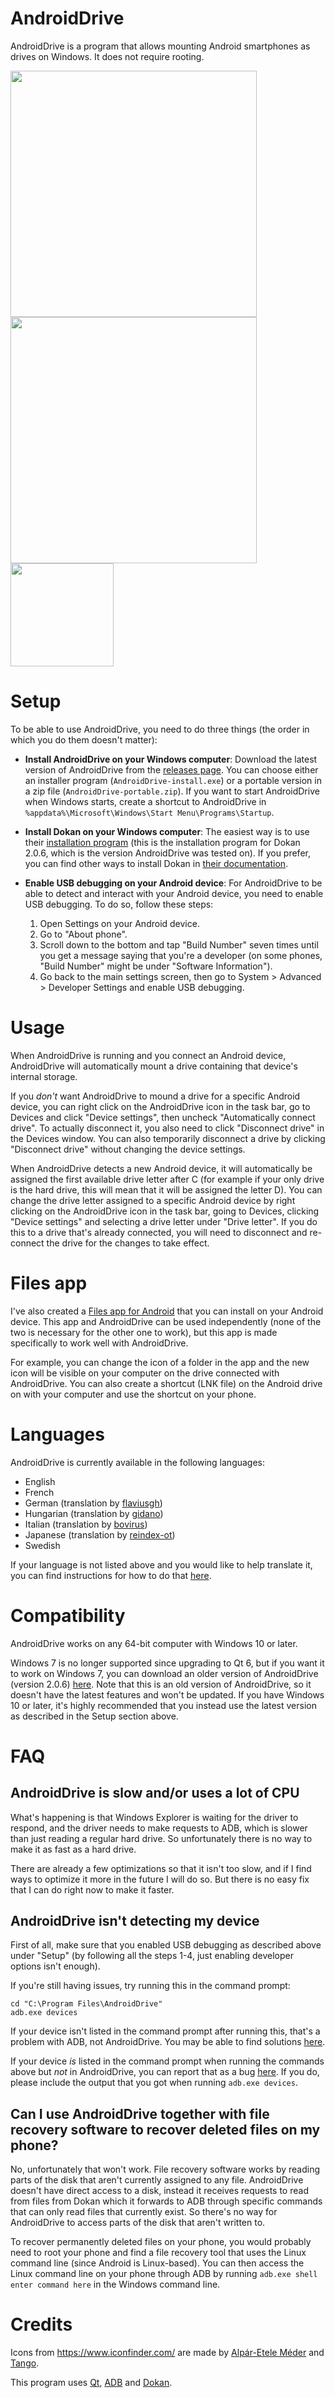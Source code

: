 # AndroidDrive
AndroidDrive is a program that allows mounting Android smartphones as drives on Windows. It does not require rooting.

<img width="394" src="https://github.com/GustavLindberg99/AndroidDrive/assets/95423695/f7e16581-2ab0-4353-ac31-b0fd722f9048">
<img width="394" src="https://github.com/GustavLindberg99/AndroidDrive/assets/95423695/e6d81783-8c3c-4dd5-bf53-ca5d0bb87c05">
<img width="165" src="https://github.com/GustavLindberg99/AndroidDrive/assets/95423695/7aa8a35b-53b5-40a2-b843-de569eaa7363">


# Setup
To be able to use AndroidDrive, you need to do three things (the order in which you do them doesn't matter):
- **Install AndroidDrive on your Windows computer**: Download the latest version of AndroidDrive from the [releases page](https://github.com/GustavLindberg99/AndroidDrive/releases/). You can choose either an installer program (`AndroidDrive-install.exe`) or a portable version in a zip file (`AndroidDrive-portable.zip`). If you want to start AndroidDrive when Windows starts, create a shortcut to AndroidDrive in `%appdata%\Microsoft\Windows\Start Menu\Programs\Startup`.

- **Install Dokan on your Windows computer**: The easiest way is to use their [installation program](https://github.com/dokan-dev/dokany/releases/download/v2.0.6.1000/DokanSetup.exe) (this is the installation program for Dokan 2.0.6, which is the version AndroidDrive was tested on). If you prefer, you can find other ways to install Dokan in [their documentation](https://github.com/dokan-dev/dokany/wiki/Installation).

- **Enable USB debugging on your Android device**: For AndroidDrive to be able to detect and interact with your Android device, you need to enable USB debugging. To do so, follow these steps:

  1. Open Settings on your Android device.
  2. Go to "About phone".
  3. Scroll down to the bottom and tap "Build Number" seven times until you get a message saying that you're a developer (on some phones, "Build Number" might be under "Software Information").
  4. Go back to the main settings screen, then go to System > Advanced > Developer Settings and enable USB debugging.

# Usage
When AndroidDrive is running and you connect an Android device, AndroidDrive will automatically mount a drive containing that device's internal storage.

If you *don't* want AndroidDrive to mound a drive for a specific Android device, you can right click on the AndroidDrive icon in the task bar, go to Devices and click "Device settings", then uncheck "Automatically connect drive". To actually disconnect it, you also need to click "Disconnect drive" in the Devices window. You can also temporarily disconnect a drive by clicking "Disconnect drive" without changing the device settings.

When AndroidDrive detects a new Android device, it will automatically be assigned the first available drive letter after C (for example if your only drive is the hard drive, this will mean that it will be assigned the letter D). You can change the drive letter assigned to a specific Android device by right clicking on the AndroidDrive icon in the task bar, going to Devices, clicking "Device settings" and selecting a drive letter under "Drive letter". If you do this to a drive that's already connected, you will need to disconnect and re-connect the drive for the changes to take effect.


# Files app
I've also created a [Files app for Android](https://play.google.com/store/apps/details?id=io.github.gustavlindberg99.files) that you can install on your Android device. This app and AndroidDrive can be used independently (none of the two is necessary for the other one to work), but this app is made specifically to work well with AndroidDrive.

For example, you can change the icon of a folder in the app and the new icon will be visible on your computer on the drive connected with AndroidDrive. You can also create a shortcut (LNK file) on the Android drive on with your computer and use the shortcut on your phone.


# Languages

AndroidDrive is currently available in the following languages:

* English
* French
* German (translation by [flaviusgh](https://github.com/flaviusgh))
* Hungarian (translation by [gidano](https://github.com/gidano))
* Italian (translation by [bovirus](https://github.com/bovirus))
* Japanese (translation by [reindex-ot](https://github.com/reindex-ot))
* Swedish

If your language is not listed above and you would like to help translate it, you can find instructions for how to do that [here](https://github.com/GustavLindberg99/AndroidDrive/blob/main/sources/translations/contribute.md).


# Compatibility

AndroidDrive works on any 64-bit computer with Windows 10 or later.

Windows 7 is no longer supported since upgrading to Qt 6, but if you want it to work on Windows 7, you can download an older version of AndroidDrive (version 2.0.6) [here](https://github.com/GustavLindberg99/AndroidDrive/releases/tag/2.0.6). Note that this is an old version of AndroidDrive, so it doesn't have the latest features and won't be updated. If you have Windows 10 or later, it's highly recommended that you instead use the latest version as described in the Setup section above.


# FAQ

## AndroidDrive is slow and/or uses a lot of CPU

What's happening is that Windows Explorer is waiting for the driver to respond, and the driver needs to make requests to ADB, which is slower than just reading a regular hard drive. So unfortunately there is no way to make it as fast as a hard drive.

There are already a few optimizations so that it isn't too slow, and if I find ways to optimize it more in the future I will do so. But there is no easy fix that I can do right now to make it faster.

## AndroidDrive isn't detecting my device

First of all, make sure that you enabled USB debugging as described above under "Setup" (by following all the steps 1-4, just enabling developer options isn't enough).

If you're still having issues, try running this in the command prompt:

```
cd "C:\Program Files\AndroidDrive"
adb.exe devices
```

If your device isn't listed in the command prompt after running this, that's a problem with ADB, not AndroidDrive. You may be able to find solutions [here](https://stackoverflow.com/q/21170392/4284627).

If your device *is* listed in the command prompt when running the commands above but *not* in AndroidDrive, you can report that as a bug [here](https://github.com/GustavLindberg99/AndroidDrive/issues/new/choose). If you do, please include the output that you got when running `adb.exe devices`.

## Can I use AndroidDrive together with file recovery software to recover deleted files on my phone?

No, unfortunately that won't work. File recovery software works by reading parts of the disk that aren't currently assigned to any file. AndroidDrive doesn't have direct access to a disk, instead it receives requests to read from files from Dokan which it forwards to ADB through specific commands that can only read files that currently exist. So there's no way for AndroidDrive to access parts of the disk that aren't written to.

To recover permanently deleted files on your phone, you would probably need to root your phone and find a file recovery tool that uses the Linux command line (since Android is Linux-based). You can then access the Linux command line on your phone through ADB by running `adb.exe shell enter command here` in the Windows command line.


# Credits

Icons from https://www.iconfinder.com/ are made by [Alpár-Etele Méder](https://www.iconfinder.com/pocike) and [Tango](https://www.iconfinder.com/iconsets/tango-icon-library).

This program uses [Qt](https://www.qt.io/), [ADB](https://android.googlesource.com/platform/packages/modules/adb/) and [Dokan](https://dokan-dev.github.io/).
